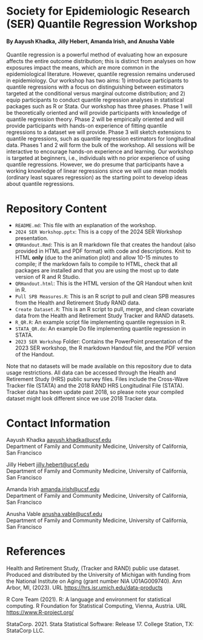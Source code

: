 # Society for Epidemiologic Research (SER) Quantile Regression Workshop
#### By Aayush Khadka, Jilly Hebert, Amanda Irish, and Anusha Vable

Quantile regression is a powerful method of evaluating how an exposure affects the entire outcome distribution; this is distinct from analyses on how exposures impact the means, which are more common in the epidemiological literature. However, quantile regression remains underused in epidemiology. Our workshop has two aims: 1) introduce participants to quantile regressions with a focus on distinguishing between estimators targeted at the conditional versus marginal outcome distribution; and 2) equip participants to conduct quantile regression analyses in statistical packages such as R or Stata. Our workshop has three phases. Phase 1 will be theoretically oriented and will provide participants with knowledge of quantile regression theory. Phase 2 will be empirically oriented and will provide participants with hands-on experience of fitting quantile regressions to a dataset we will provide. Phase 3 will sketch extensions to quantile regressions, such as quantile regression estimators for longitudinal data. Phases 1 and 2 will form the bulk of the workshop. All sessions will be interactive to encourage hands-on experience and learning. Our workshop is targeted at beginners, i.e., individuals with no prior experience of using quantile regressions. However, we do presume that participants have a working knowledge of linear regressions since we will use mean models (ordinary least squares regression) as the starting point to develop ideas about quantile regressions. 


# Repository Content

- `README.md`: This file with an explanation of the workshop.
- `2024 SER Workshop.pptx`: This is a copy of the 2024 SER Workshop presentation.
- `QRHandout.Rmd`: This is an R markdown file that creates the handout (also provided in HTML and PDF format) with code and descriptions. Knit to HTML **only** (due to the animation plot) and allow 10-15 minutes to compile; if the markdown fails to compile to HTML, check that all packages are installed and that you are using the most up to date version of R and R Studio.
- `QRHandout.html`: This is the HTML version of the QR Handout when knit in R.
- `Pull SPB Measures.R`: This is an R script to pull and clean SPB measures from the Health and Retirement Study RAND data.
- `Create Dataset.R`: This is an R script to pull, merge, and clean covariate data from the Health and Retirement Study Tracker and RAND datasets.
- `R_QR.R`: An example script file implementing quantile regression in R.
- `STATA_QR.do`: An example Do file implementing quantile regression in STATA.
- `2023 SER Workshop` Folder: Contains the PowerPoint presentation of the 2023 SER workshop, the R markdown Handout file, and the PDF version of the Handout.

Note that no datasets will be made available on this repository due to data usage restrictions. All data can be accessed through the Health and Retirement Study (HRS) public survey files. Files include the Cross-Wave Tracker file (STATA) and the 2018 RAND HRS Longitudinal File (STATA). Tracker data has been update past 2018, so please note your compiled dataset might look different since we use 2018 Tracker data. 


# Contact Information

Aayush Khadka aayush.khadka@ucsf.edu  
Department of Family and Community Medicine, University of California, San Francisco

Jilly Hebert jilly.hebert@ucsf.edu  
Department of Family and Community Medicine, University of California, San Francisco

Amanda Irish amanda.irish@ucsf.edu  
Department of Family and Community Medicine, University of California, San Francisco

Anusha Vable anusha.vable@ucsf.edu  
Department of Family and Community Medicine, University of California, San Francisco


# References

Health and Retirement Study, (Tracker and RAND) public use dataset. Produced and distributed by the University of Michigan with funding from the National Institute on Aging (grant number NIA U01AG009740). Ann Arbor, MI, (2023). URL https://hrs.isr.umich.edu/data-products

R Core Team (2021). R: A language and environment for statistical computing. R Foundation for Statistical Computing, Vienna, Austria. URL https://www.R-project.org/

StataCorp. 2021. Stata Statistical Software: Release 17. College Station, TX: StataCorp LLC.

